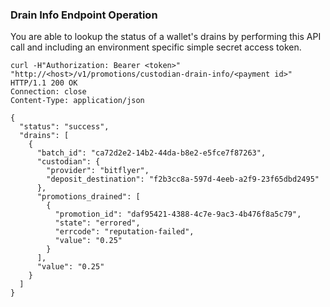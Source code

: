 ### Drain Info Endpoint Operation

You are able to lookup the status of a wallet's drains by performing this API call
and including an environment specific simple secret access token.

```
curl -H"Authorization: Bearer <token>" "http://<host>/v1/promotions/custodian-drain-info/<payment id>"
HTTP/1.1 200 OK
Connection: close
Content-Type: application/json

{
  "status": "success",
  "drains": [
    {
      "batch_id": "ca72d2e2-14b2-44da-b8e2-e5fce7f87263",
      "custodian": {
        "provider": "bitflyer",
        "deposit_destination": "f2b3cc8a-597d-4eeb-a2f9-23f65dbd2495"
      },
      "promotions_drained": [
        {
          "promotion_id": "daf95421-4388-4c7e-9ac3-4b476f8a5c79",
          "state": "errored",
          "errcode": "reputation-failed",
          "value": "0.25"
        }
      ],
      "value": "0.25"
    }
  ]
}
```
